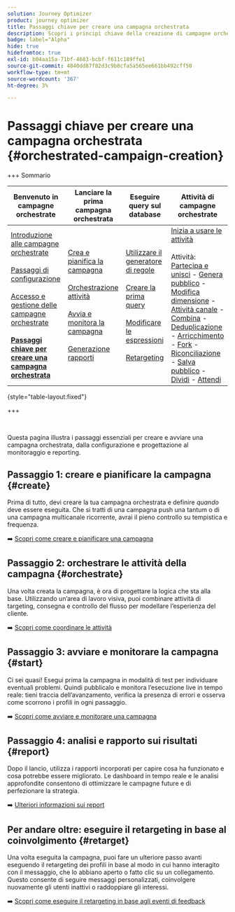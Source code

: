 ```yaml
---
solution: Journey Optimizer
product: journey optimizer
title: Passaggi chiave per creare una campagna orchestrata
description: Scopri i principi chiave della creazione di campagne orchestrate con Adobe Journey Optimizer
badge: label="Alpha"
hide: true
hidefromtoc: true
exl-id: b04aa15a-71bf-4683-bcbf-f611c189ffe1
source-git-commit: 4840dd87f82d3c9b8cfa5a565ee661bb492cff50
workflow-type: tm+mt
source-wordcount: '367'
ht-degree: 3%

---
```



# Passaggi chiave per creare una campagna orchestrata {#orchestrated-campaign-creation}

+++ Sommario

| Benvenuto in campagne orchestrate | Lanciare la prima campagna orchestrata | Eseguire query sul database | Attività di campagne orchestrate |
|---|---|---|---|
| [Introduzione alle campagne orchestrate](gs-orchestrated-campaigns.md)<br/><br/>[Passaggi di configurazione](configuration-steps.md)<br/><br/>[Accesso e gestione delle campagne orchestrate](access-manage-orchestrated-campaigns.md)<br/><br/><b>[Passaggi chiave per creare una campagna orchestrata](gs-campaign-creation.md)</b> | [Crea e pianifica la campagna](create-orchestrated-campaign.md)<br/><br/>[Orchestrazione attività](orchestrate-activities.md)<br/><br/>[Avvia e monitora la campagna](start-monitor-campaigns.md)<br/><br/>[Generazione rapporti](reporting-campaigns.md) | [Utilizzare il generatore di regole](orchestrated-rule-builder.md)<br/><br/>[Creare la prima query](build-query.md)<br/><br/>[Modificare le espressioni](edit-expressions.md)<br/><br/>[Retargeting](retarget.md) | [Inizia a usare le attività](activities/about-activities.md)<br/><br/>Attività:<br/>[Partecipa e unisci](activities/and-join.md) - [Genera pubblico](activities/build-audience.md) - [Modifica dimensione](activities/change-dimension.md) - [Attività canale](activities/channels.md) - [Combina](activities/combine.md) - [Deduplicazione](activities/deduplication.md) - [Arricchimento](activities/enrichment.md) - [Fork](activities/fork.md) - [Riconciliazione](activities/reconciliation.md) - [Salva pubblico](activities/save-audience.md) - [Dividi](activities/split.md) - [Attendi](activities/wait.md) |

{style="table-layout:fixed"}

+++

<br/>

Questa pagina illustra i passaggi essenziali per creare e avviare una campagna orchestrata, dalla configurazione e progettazione al monitoraggio e reporting.

<!--
<table style="table-layout:fixed"><tr style="border: 0; text-align: center;" >
<td><a href="#create"><img alt="Create & schedule your campaign" src="../../channels/assets/do-not-localize/email.png"></a><br/><a href="#create"><strong>Create & schedule your campaign</strong></a></td>
<td><a href="#orchestrate"><img alt="Orchestrate campaign activities" src="../../channels/assets/do-not-localize/sms.png"></a><br/><a href="#orchestrate"><strong>Orchestrate campaign activities</strong></a></td>
<td><a href="#start"><img alt="Start & monitor your campaign" src="../../channels/assets/do-not-localize/push.png"></a><a href="#start"><strong>Start & monitor your campaign</strong></a></td>
<td><a href="#report"><img alt="Analyze & report on results" src="../../channels/assets/do-not-localize/push.png"></a><a href="#report"><strong>Analyze & report on results</strong></a></td>
</tr></table>-->



## Passaggio 1: creare e pianificare la campagna {#create}

Prima di tutto, devi creare la tua campagna orchestrata e definire *quando* deve essere eseguita. Che si tratti di una campagna push una tantum o di una campagna multicanale ricorrente, avrai il pieno controllo su tempistica e frequenza.

➡️ [Scopri come creare e pianificare una campagna](../orchestrated/create-orchestrated-campaign.md)

## Passaggio 2: orchestrare le attività della campagna {#orchestrate}

Una volta creata la campagna, è ora di progettare la logica che sta alla base. Utilizzando un’area di lavoro visiva, puoi combinare attività di targeting, consegna e controllo del flusso per modellare l’esperienza del cliente.

➡️ [Scopri come coordinare le attività](../orchestrated/orchestrate-activities.md)

## Passaggio 3: avviare e monitorare la campagna {#start}

Ci sei quasi! Esegui prima la campagna in modalità di test per individuare eventuali problemi. Quindi pubblicalo e monitora l’esecuzione live in tempo reale: tieni traccia dell’avanzamento, verifica la presenza di errori e osserva come scorrono i profili in ogni passaggio.

➡️ [Scopri come avviare e monitorare una campagna](../orchestrated/start-monitor-campaigns.md)

## Passaggio 4: analisi e rapporto sui risultati {#report}

Dopo il lancio, utilizza i rapporti incorporati per capire cosa ha funzionato e cosa potrebbe essere migliorato. Le dashboard in tempo reale e le analisi approfondite consentono di ottimizzare le campagne future e di perfezionare la strategia.

➡️ [Ulteriori informazioni sui report](../orchestrated/reporting-campaigns.md)

## Per andare oltre: eseguire il retargeting in base al coinvolgimento {#retarget}

Una volta eseguita la campagna, puoi fare un ulteriore passo avanti eseguendo il retargeting dei profili in base al modo in cui hanno interagito con il messaggio, che lo abbiano aperto o fatto clic su un collegamento. Questo consente di seguire messaggi personalizzati, coinvolgere nuovamente gli utenti inattivi o raddoppiare gli interessi.

➡️ [Scopri come eseguire il retargeting in base agli eventi di feedback](../orchestrated/retarget.md)
